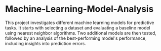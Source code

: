 # Machine-Learning-Model-Analysis


This project investigates different machine learning models for predictive tasks. It starts with selecting a dataset and evaluating a baseline model using nearest neighbor algorithms. Two additional models are then tested, followed by an analysis of the best-performing model's performance, including insights into prediction errors.
